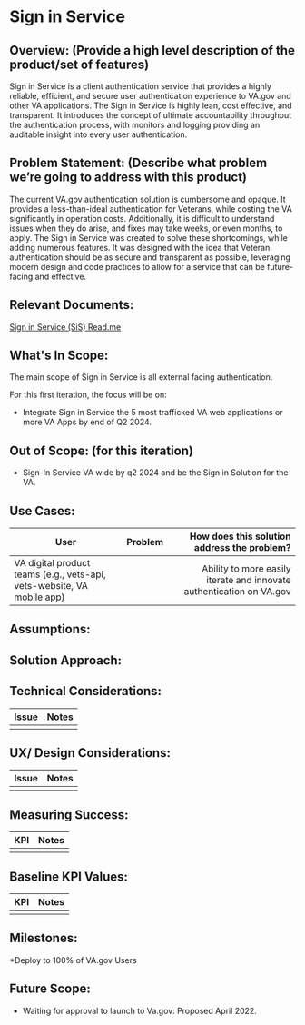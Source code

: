# Sign in Service
## Overview: (Provide a high level description of the product/set of features)
Sign in Service is a client authentication service that provides a highly reliable, efficient, and secure user authentication experience to VA.gov and other VA applications. The Sign in Service is highly lean, cost effective, and transparent. It introduces the concept of ultimate accountability throughout the authentication process, with monitors and logging providing an auditable insight into every user authentication.
## Problem Statement: (Describe what problem we’re going to address with this product)
The current VA.gov authentication solution is cumbersome and opaque. It provides a less-than-ideal authentication for Veterans, while costing the VA significantly in operation costs. Additionally, it is difficult to understand issues when they do arise, and fixes may take weeks, or even months, to apply.
The Sign in Service was created to solve these shortcomings, while adding numerous features. It was designed with the idea that Veteran authentication should be as secure and transparent as possible, leveraging modern design and code practices to allow for a service that can be future-facing and effective.
## Relevant Documents:
[Sign in Service (SiS) Read.me](https://github.com/department-of-veterans-affairs/va.gov-team/blob/master/products/identity/Sign-In%20Service/readme.md)
## What's In Scope: 
The main scope of Sign in Service is all external facing authentication.

For this first iteration, the focus will be on:
* Integrate Sign in Service the 5 most trafficked VA web applications or more VA Apps by end of Q2 2024.
## Out of Scope: (for this iteration)
* Sign-In Service VA wide by q2 2024 and be the Sign in Solution for the VA.
## Use Cases:
| User          | Problem       | How does this solution address the problem?  |
| ------------- |:-------------:| -----:|
| VA digital product teams (e.g., vets-api, vets-website, VA mobile app) |  | Ability to more easily iterate and innovate authentication on VA.gov |
## Assumptions:
## Solution Approach: 
## Technical Considerations:
| Issue         | Notes         | 
| ------------- |:-------------:| 
|               |               |
## UX/ Design Considerations:
| Issue         | Notes         | 
| ------------- |:-------------:| 
|               |               |
## Measuring Success:
| KPI           | Notes         | 
| ------------- |:-------------:| 
|               |               |
## Baseline KPI Values:
| KPI           | Notes         | 
| ------------- |:-------------:| 
|               |               |
## Milestones:
*Deploy to 100% of VA.gov Users
## Future Scope:
* Waiting for approval to launch to Va.gov: Proposed April 2022.
